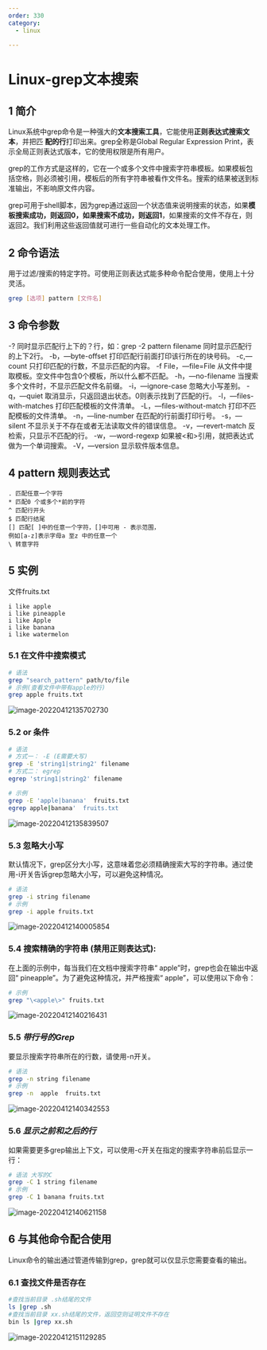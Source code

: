 ```yaml
---
order: 330
category:
  - linux

---
```


# Linux-grep文本搜索

## 1 简介

Linux系统中grep命令是一种强大的**文本搜索工具**，它能使用**正则表达式搜索文本**，并把匹 **配的行**打印出来。grep全称是Global Regular Expression Print，表示全局正则表达式版本，它的使用权限是所有用户。

grep的工作方式是这样的，它在一个或多个文件中搜索字符串模板。如果模板包括空格，则必须被引用，模板后的所有字符串被看作文件名。搜索的结果被送到标准输出，不影响原文件内容。

grep可用于shell脚本，因为grep通过返回一个状态值来说明搜索的状态，如果**模板搜索成功，则返回0，如果搜索不成功，则返回1**，如果搜索的文件不存在，则返回2。我们利用这些返回值就可进行一些自动化的文本处理工作。

## 2 命令语法

用于过滤/搜索的特定字符。可使用正则表达式能多种命令配合使用，使用上十分灵活。

```bash
grep [选项] pattern [文件名]
```

## 3 命令参数

-? 同时显示匹配行上下的？行，如：grep -2 pattern filename 同时显示匹配行的上下2行。
-b，—byte-offset 打印匹配行前面打印该行所在的块号码。
-c,—count 只打印匹配的行数，不显示匹配的内容。
-f File，—file=File 从文件中提取模板。空文件中包含0个模板，所以什么都不匹配。
-h，—no-filename 当搜索多个文件时，不显示匹配文件名前缀。
-i，—ignore-case 忽略大小写差别。
-q，—quiet 取消显示，只返回退出状态。0则表示找到了匹配的行。
-l，—files-with-matches 打印匹配模板的文件清单。
-L，—files-without-match 打印不匹配模板的文件清单。
-n，—line-number 在匹配的行前面打印行号。
-s，—silent 不显示关于不存在或者无法读取文件的错误信息。
-v，—revert-match 反检索，只显示不匹配的行。
-w，—word-regexp 如果被\<和>引用，就把表达式做为一个单词搜索。
-V，—version 显示软件版本信息。

## 4 pattern 规则表达式

```
. 匹配任意一个字符
* 匹配0 个或多个*前的字符
^ 匹配行开头
$ 匹配行结尾
[] 匹配[ ]中的任意一个字符，[]中可用 - 表示范围，
例如[a-z]表示字母a 至z 中的任意一个
\ 转意字符
```

## 5 实例

文件fruits.txt

```
i like apple
i like pineapple
i like Apple
i like banana
i like watermelon
```

### 5.1 在文件中搜索模式

```bash
# 语法
grep "search_pattern" path/to/file
# 示例(查看文件中带有apple的行)
grep apple fruits.txt
```

![image-20220412135702730](https://abelsun-1256449468.cos.ap-beijing.myqcloud.com/image/image-20220412135702730.png)

### 5.2  or 条件

```bash
# 语法
# 方式一： -E (E需要大写)
grep -E 'string1|string2' filename
# 方式二： egrep
egrep 'string1|string2' filename

# 示例
grep -E 'apple|banana'  fruits.txt
egrep apple|banana'  fruits.txt
```

![image-20220412135839507](https://abelsun-1256449468.cos.ap-beijing.myqcloud.com/image/image-20220412135839507.png)

### 5.3 忽略大小写

默认情况下，grep区分大小写，这意味着您必须精确搜索大写的字符串。通过使用-i开关告诉grep忽略大小写，可以避免这种情况。

```bash
# 语法
grep -i string filename
# 示例
grep -i apple fruits.txt
```

![image-20220412140005854](https://abelsun-1256449468.cos.ap-beijing.myqcloud.com/image/image-20220412140005854.png)



### 5.4 搜索精确的字符串 (禁用正则表达式):

在上面的示例中，每当我们在文档中搜索字符串“ apple”时，grep也会在输出中返回“ pineapple”。为了避免这种情况，并严格搜索“ apple”，可以使用以下命令：

```bash
# 示例
grep "\<apple\>" fruits.txt
```

![image-20220412140216431](https://abelsun-1256449468.cos.ap-beijing.myqcloud.com/image/image-20220412140216431.png)

### 5.5 ***带行号的Grep***

要显示搜索字符串所在的行数，请使用-n开关。

```bash
# 语法
grep -n string filename
# 示例
grep -n  apple  fruits.txt
```

![image-20220412140342553](https://abelsun-1256449468.cos.ap-beijing.myqcloud.com/image/image-20220412140342553.png)



### 5.6 ***显示之前和之后的行***

如果需要更多grep输出上下文，可以使用-c开关在指定的搜索字符串前后显示一行：

```bash
# 语法 大写的C
grep -C 1 string filename
# 示例
grep -C 1 banana fruits.txt
```

![image-20220412140621158](https://abelsun-1256449468.cos.ap-beijing.myqcloud.com/image/image-20220412140621158.png)



## 6 与其他命令配合使用

Linux命令的输出通过管道传输到grep，grep就可以仅显示您需要查看的输出。

### 6.1 查找文件是否存在

```bash
#查找当前目录 .sh结尾的文件
ls |grep .sh
#查找当前目录 xx.sh结尾的文件，返回空则证明文件不存在
bin ls |grep xx.sh
```

![image-20220412151129285](https://abelsun-1256449468.cos.ap-beijing.myqcloud.com/image/image-20220412151129285.png)

